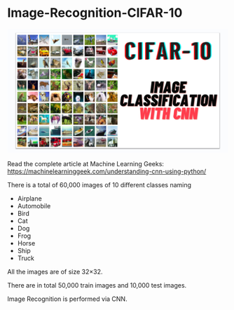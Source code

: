 # Image-Recognition-CIFAR-10

<img src="https://github.com/TanishaYadav/Image-Recognition-CIFAR-10/blob/main/CIFAR-10.png">

Read the complete article at Machine Learning Geeks: https://machinelearninggeek.com/understanding-cnn-using-python/


There is a total of 60,000 images of 10 different classes naming 
* Airplane
* Automobile
* Bird
* Cat
* Dog
* Frog
* Horse
* Ship
* Truck


All the images are of size 32×32. 

There are in total 50,000 train images and 10,000 test images.

Image Recognition is performed via CNN.
